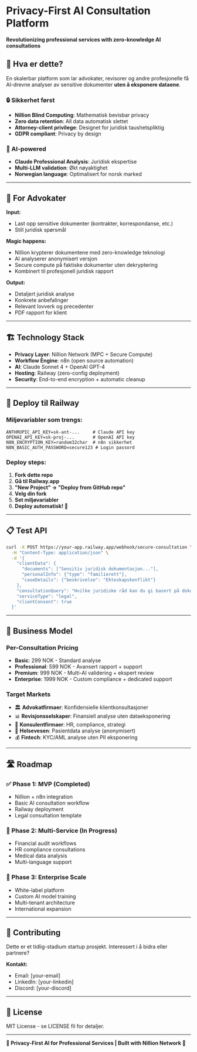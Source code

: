 # Privacy-First AI Consultation Platform

**Revolutionizing professional services with zero-knowledge AI consultations**

## 🚀 Hva er dette?

En skalerbar platform som lar advokater, revisorer og andre profesjonelle få AI-drevne analyser av sensitive dokumenter **uten å eksponere dataene**.

### 🔒 Sikkerhet først
- **Nillion Blind Computing**: Mathematisk bevisbar privacy
- **Zero data retention**: All data automatisk slettet  
- **Attorney-client privilege**: Designet for juridisk taushetspliktig
- **GDPR compliant**: Privacy by design

### 🤖 AI-powered
- **Claude Professional Analysis**: Juridisk ekspertise
- **Multi-LLM validation**: Økt nøyaktighet
- **Norwegian language**: Optimalisert for norsk marked

---

## 🎯 For Advokater

**Input:**
- Last opp sensitive dokumenter (kontrakter, korrespondanse, etc.)
- Still juridisk spørsmål

**Magic happens:**
- Nillion krypterer dokumentene med zero-knowledge teknologi  
- AI analyserer anonymisert versjon
- Secure compute på faktiske dokumenter uten dekryptering
- Kombinert til profesjonell juridisk rapport

**Output:**
- Detaljert juridisk analyse
- Konkrete anbefalinger
- Relevant lovverk og precedenter
- PDF rapport for klient

---

## 🏗️ Technology Stack

- **Privacy Layer**: Nillion Network (MPC + Secure Compute)
- **Workflow Engine**: n8n (open source automation)
- **AI**: Claude Sonnet 4 + OpenAI GPT-4
- **Hosting**: Railway (zero-config deployment)
- **Security**: End-to-end encryption + automatic cleanup

---

## 🚀 Deploy til Railway

### Miljøvariabler som trengs:
```env
ANTHROPIC_API_KEY=sk-ant-...     # Claude API key
OPENAI_API_KEY=sk-proj-...       # OpenAI API key  
N8N_ENCRYPTION_KEY=random32char  # n8n sikkerhet
N8N_BASIC_AUTH_PASSWORD=secure123 # Login passord
```

### Deploy steps:
1. **Fork dette repo**
2. **Gå til Railway.app** 
3. **"New Project" → "Deploy from GitHub repo"**
4. **Velg din fork**
5. **Set miljøvariabler**
6. **Deploy automatisk! 🎉**

---

## 📋 Test API

```bash
curl -X POST https://your-app.railway.app/webhook/secure-consultation \
  -H "Content-Type: application/json" \
  -d '{
    "clientData": {
      "documents": ["Sensitiv juridisk dokumentasjon..."],
      "personalInfo": {"type": "familierett"},
      "caseDetails": {"beskrivelse": "Ekteskapskonflikt"}
    },
    "consultationQuery": "Hvilke juridiske råd kan du gi basert på dokumentene?",
    "serviceType": "legal",
    "clientConsent": true
  }'
```

---

## 💼 Business Model

### Per-Consultation Pricing
- **Basic**: 299 NOK - Standard analyse
- **Professional**: 599 NOK - Avansert rapport + support  
- **Premium**: 999 NOK - Multi-AI validering + ekspert review
- **Enterprise**: 1999 NOK - Custom compliance + dedicated support

### Target Markets
- 🏛️ **Advokatfirmaer**: Konfidensielle klientkonsultasjoner
- 📊 **Revisjonsselskaper**: Finansiell analyse uten dataeksponering
- 🏢 **Konsulentfirmaer**: HR, compliance, strategi
- 🏥 **Helsevesen**: Pasientdata analyse (anonymisert)
- 💰 **Fintech**: KYC/AML analyse uten PII eksponering

---

## 🛣️ Roadmap

### ✅ Phase 1: MVP (Completed)
- Nillion + n8n integration
- Basic AI consultation workflow
- Railway deployment
- Legal consultation template

### 🚧 Phase 2: Multi-Service (In Progress)  
- Financial audit workflows
- HR compliance consultations
- Medical data analysis
- Multi-language support

### 🔮 Phase 3: Enterprise Scale
- White-label platform  
- Custom AI model training
- Multi-tenant architecture
- International expansion

---

## 🤝 Contributing

Dette er et tidlig-stadium startup prosjekt. Interessert i å bidra eller partnere?

**Kontakt:**
- Email: [your-email]
- LinkedIn: [your-linkedin] 
- Discord: [your-discord]

---

## 📄 License

MIT License - se LICENSE fil for detaljer.

---

**🔐 Privacy-First AI for Professional Services | Built with Nillion Network 🔐**